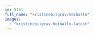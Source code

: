 ```yaml
---
id: 5261
full_name: "kristinebilgrav/heihallo"
images: 
  - "kristinebilgrav-heihallo-latest"
---
```

